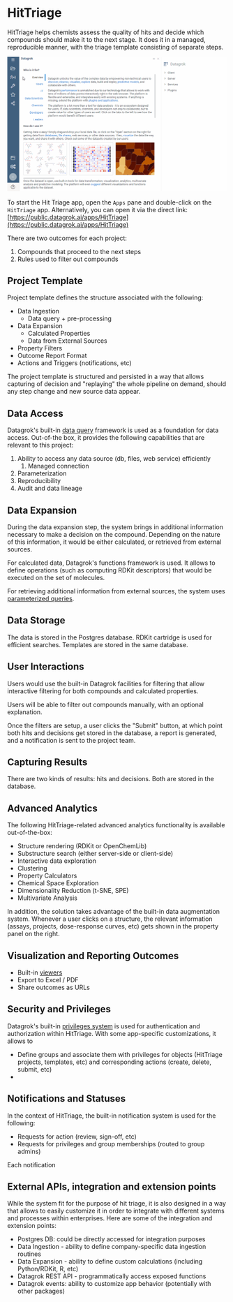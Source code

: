 # HitTriage

HitTriage helps chemists assess the quality of hits and decide which compounds should make it to the next stage. It does
it in a managed, reproducible manner, with the triage template consisting of separate steps.

![](images/hit-triage-workflow.gif)

To start the Hit Triage app, open the `Apps` pane and double-click on the `HitTriage` app.
Alternatively, you can open it via the direct link: [https://public.datagrok.ai/apps/HitTriage](https://public.datagrok.ai/apps/HitTriage)

There are two outcomes for each project:

1. Compounds that proceed to the next steps
2. Rules used to filter out compounds

## Project Template

Project template defines the structure associated with the following:

* Data Ingestion
    * Data query + pre-processing
* Data Expansion
    * Calculated Properties
    * Data from External Sources
* Property Filters
* Outcome Report Format
* Actions and Triggers (notifications, etc)

The project template is structured and persisted in a way that allows capturing of decision and "replaying" the whole
pipeline on demand, should any step change and new source data appear.

## Data Access

Datagrok's built-in [data query](../../help/access/data-query.md) framework is used as a foundation for data access.
Out-of-the box, it provides the following capabilities that are relevant to this project:

1. Ability to access any data source (db, files, web service) efficiently
    1. Managed connection
2. Parameterization
3. Reproducibility
4. Audit and data lineage

## Data Expansion

During the data expansion step, the system brings in additional information necessary to make a decision on the
compound. Depending on the nature of this information, it would be either calculated, or retrieved from external
sources.

For calculated data, Datagrok's functions framework is used. It allows to define operations (such as computing RDKit
descriptors) that would be executed on the set of molecules.

For retrieving additional information from external sources, the system uses
[parameterized queries](../../help/access/data-query.md).

## Data Storage

The data is stored in the Postgres database. RDKit cartridge is used for efficient searches. Templates are stored in the
same database.

## User Interactions

Users would use the built-in Datagrok facilities for filtering that allow interactive filtering for both compounds and
calculated properties. 

Users will be able to filter out compounds manually, with an optional explanation.

Once the filters are setup, a user clicks the "Submit" button, at which point both hits and decisions get stored in the
database, a report is generated, and a notification is sent to the project team.

## Capturing Results

There are two kinds of results: hits and decisions. Both are stored in the database.

## Advanced Analytics

The following HitTriage-related advanced analytics functionality is available out-of-the-box:

* Structure rendering (RDKit or OpenChemLib)
* Substructure search (either server-side or client-side)
* Interactive data exploration
* Clustering
* Property Calculators
* Chemical Space Exploration
* Dimensionality Reduction (t-SNE, SPE)
* Multivariate Analysis

In addition, the solution takes advantage of the built-in data augmentation system. Whenever a user clicks on a
structure, the relevant information (assays, projects, dose-response curves, etc)
gets shown in the property panel on the right.

## Visualization and Reporting Outcomes

* Built-in [viewers](../../help/visualize/viewers.md)
* Export to Excel / PDF
* Share outcomes as URLs

## Security and Privileges

Datagrok's built-in [privileges system](https://datagrok.ai/help/govern/security)
is used for authentication and authorization within HitTriage. With some app-specific customizations, it allows to

* Define groups and associate them with privileges for objects (HitTriage projects, templates, etc)
  and corresponding actions (create, delete, submit, etc)
*

## Notifications and Statuses

In the context of HitTriage, the built-in notification system is used for the following:

* Requests for action (review, sign-off, etc)
* Requests for privileges and group memberships (routed to group admins)

Each notification

## External APIs, integration and extension points

While the system fit for the purpose of hit triage, it is also designed in a way that allows to easily customize it in
order to integrate with different systems and processes within enterprises. Here are some of the integration and
extension points:

* Postgres DB: could be directly accessed for integration purposes
* Data Ingestion - ability to define company-specific data ingestion routines
* Data Expansion - ability to define custom calculations (including Python/RDKit, R, etc)
* Datagrok REST API - programmatically access exposed functions
* Datagrok events: ability to customize app behavior (potentially with other packages)
